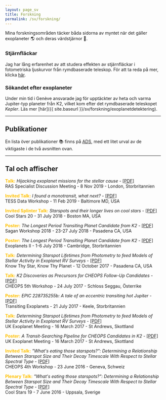 ```yaml
---
layout: page_sv
title: Forskning
permalink: /sv/forskning/
---
```


Mina forskningsområden täcker båda sidorna av myntet när det gäller exoplaneter :earth_americas: och deras värdstjärnor :star2:.


### Stjärnfläckar
Jag har lång erfarenhet av att studera effekten av stjärnfläckar i fotometriska ljuskurvor från rymdbaserade teleskop. För att ta reda på mer, klicka [här]({{site.baseurl}}/sv/forskning/stjarnflackar).

### Sökandet efter exoplaneter
Under min tid i Genève ansvarade jag för upptäckter av heta och varma Jupiter-typ planeter från K2, vilket kom efter det rymdbaserade teleskopet *Kepler*. Läs mer [här]({{ site.baseurl }}/sv/forskning/exoplanetdetektering).

---
## Publikationer

En lista över publikationer :books: finns på [ADS](https://ui.adsabs.harvard.edu/public-libraries/yNm3bQfHR02zed4zQfDkgA), med ett litet urval av de viktigaste i de två avsnitten ovan.

---
## Tal och affischer

<span style="color:#ffc000">**Talk:**</span> *Hijacking exoplanet missions for the stellar cause* - [[PDF]](https://www.dropbox.com/s/3yx54njqlh5zeoq/RASSpecMeet_HelenGiles.pdf?raw=1)\
RAS Specialist Discussion Meeting - 8 Nov 2019 - London, Storbritannien

<span style="color:#ffc000">**Invited Talk:**</span> *I found a monotransit, what next?* - [[PDF]](https://www.dropbox.com/s/chp7zg1vjq8pi78/TESSData_HelenGiles.pdf?raw=1)\
TESS Data Workshop - 11 Feb 2019 - Baltimore MD, USA

<span style="color:#ffc000">**Invited Splinter Talk:**</span> *Starspots and their longer lives on cool stars* - [[PDF]](https://www.dropbox.com/s/mv2vnvqgfitua0u/CoolStars20_HelenGiles.pdf?raw=1)\
Cool Stars 20 - 31 July 2018 - Boston MA, USA

<span style="color:#ffc000">**Poster:**</span> *The Longest Period Transiting Planet Candidate from K2* - [[PDF]](https://www.dropbox.com/s/e3orud8ep8c79b1/SaganWorkshop_HelenGiles.pdf?raw=1)\
Sagan Workshop 2018 - 23-27 July 2018 - Pasadena CA, USA

<span style="color:#ffc000">**Poster:**</span> *The Longest Period Transiting Planet Candidate from K2* - [[PDF]](https://www.dropbox.com/s/ol1hqpueef1b2fw/ExoplanetsII_HelenGiles.pdf?raw=1)\
Exoplanets II - 1-6 July 2018 - Cambridge, Storbritannien

<span style="color:#ffc000">**Talk:**</span> *Determining Starspot Lifetimes from Photometry to feed Models of Stellar Activity in Exoplanet RV Surveys* - [[PDF]](https://www.dropbox.com/s/bs0ikl2wny7p2ch/KnowThyStar_HelenGiles.pdf?raw=1)\
Know Thy Star, Know Thy Planet - 12 October 2017 - Pasadena CA, USA

<span style="color:#ffc000">**Talk:**</span> *K2 Discoveries as Precursors for CHEOPS Follow-Up Candidates* - [[PDF]](https://www.dropbox.com/s/0ukqnw5gjr1vdy9/CHEOPS5th_HelenGiles.pdf?raw=1)\
CHEOPS 5th Workshop - 24 July 2017 - Schloss Seggau, Österrike

<span style="color:#ffc000">**Poster:**</span> *EPIC 228735255b: A tale of an eccentric transiting hot Jupiter* - [[PDF]](https://www.dropbox.com/s/m3qh0czo9g7m7i9/TransitingExoplanets_HelenGiles.pdf?raw=1)\
Transiting Exoplanets - 21 July 2017 - Keele, Storbritannien

<span style="color:#ffc000">**Talk:**</span> *Determining Starspot Lifetimes from Photometry to feed Models of Stellar Activity in Exoplanet RV Surveys* - [[PDF]](https://www.dropbox.com/s/emixoc5nztdmhl7/UKEXOM2017_HelenGiles_talk.pdf?raw=1)\
UK Exoplanet Meeting - 16 March 2017 - St Andrews, Skottland

<span style="color:#ffc000">**Poster:**</span> *A Transit-Searching Pipeline for CHEOPS Candidates in K2* - [[PDF]](https://www.dropbox.com/s/blu2sx4ap91da0x/UKEXOM2017_HelenGiles_poster.pdf?raw=1)\
UK Exoplanet Meeting - 16 March 2017 - St Andrews, Skottland

<span style="color:#ffc000">**Invited Talk:**</span> *"What's eating those starspots?": Determining a Relationship Between Starspot Size and Their Decay Timescale With Respect to Stellar Spectral Type* - [[PDF]](https://www.dropbox.com/s/5gx3m48wmj8gff9/CHEOPS4th_HelenGiles.pdf?raw=1)\
CHEOPS 4th Workshop - 23 June 2016 - Geneva, Schweiz

<span style="color:#ffc000">**Plenary Talk:**</span> *"What's eating those starspots?": Determining a Relationship Between Starspot Size and Their Decay Timescale With Respect to Stellar Spectral Type* - [[PDF]](https://www.dropbox.com/s/zng593bzn9q6pz8/CoolStars19_HelenGiles.pdf?raw=1)\
Cool Stars 19 - 7 June 2016 - Uppsala, Sverige
